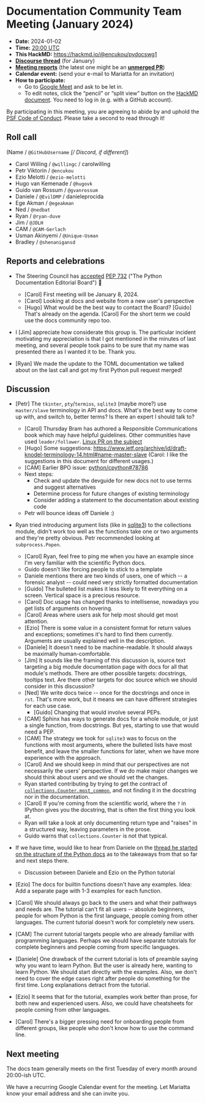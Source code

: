 # Documentation Community Team Meeting (January 2024)

- **Date:** 2024-01-02
- **Time:** [20:00 UTC](https://arewemeetingyet.com/UTC/2024-01-02/20:00/Docs%20Meeting)
- **This HackMD:** https://hackmd.io/@encukou/pydocswg1
- [**Discourse thread**](https://discuss.python.org/t/42191) (for January)
- [**Meeting reports**](https://docs-community.readthedocs.io/en/latest/monthly-meeting/) (the latest one might be an [**unmerged PR**](https://github.com/python/docs-community/pulls))
- **Calendar event:** (send your e-mail to Mariatta for an invitation)
- **How to participate:**
  -  Go to [Google Meet](https://meet.google.com/dii-qrzf-wkw) and ask to be let in.
  -  To edit notes, click the “pencil” or “split view” button on the [HackMD document](https://hackmd.io/@encukou/pydocswg1). You need to log in (e.g. with a GitHub account).

By participating in this meeting, you are agreeing to abide by and uphold the [PSF Code of Conduct](https://www.python.org/psf/codeofconduct/).
Please take a second to read through it!


## Roll call

(Name / `@GitHubUsername` *[/ Discord, if different]*)
- Carol Willing / `@willingc` / carolwilling
- Petr Viktorin / `@encukou`
- Ezio Melotti / `@ezio-melotti`
- Hugo van Kemenade / `@hugovk`
- Guido van Rossum / `@gvanrossum`
- Daniele / `@EvilDMP` / danieleprocida
- Ege Akman / `@egeakman`
- Ned / `@nedbat`
- Ryan / `@ryan-duve`
- Jim / `@JDLH`
- CAM / `@CAM-Gerlach`
- Usman Akinyemi / `@Unique-Usman`
- Bradley / `@shenanigansd`

## Reports and celebrations

- The Steering Council has [accepted](https://discuss.python.org/t/pep-732-the-python-documentation-editorial-board/36710/9?u=hugovk) [PEP 732](https://peps.python.org/pep-0732/) ("The Python Documentation Editorial Board") 🎉
  - [Carol] First meeting will be January 8, 2024.
  - [Carol] Looking at docs and website from a new user's perspective
  - [Hugo] What would be the best way to contact the Board? [Guido] That's already on the agenda. [Carol] For the short term we could use the docs community repo too.

- I [Jim] appreciate how considerate this group is. The particular incident motivating my appreciation is that I got mentioned in the minutes of last meeting, and several people took pains to be sure that my name was presented there as I wanted it to be. Thank you.

- [Ryan] We made the update to the TOML documentation we talked about on the last call and got my first Python pull request merged!

## Discussion

- [Petr] The `tkinter`, `pty`/`termios`, `sqlite3` (maybe more?) use `master/slave` terminology in API and docs. What's the best way to come up with, and switch to, better terms? Is there an expert I should talk to?
  - [Carol] Thursday Bram has authored a Responsible Communications book which may have helpful guidelines. Other communities have used `leader/follower`. [Linux PR on the subject](https://git.kernel.org/pub/scm/linux/kernel/git/torvalds/linux.git/commit/?id=49decddd39e5f6132ccd7d9fdc3d7c470b0061bb)
  - [Hugo] Some suggestions: https://www.ietf.org/archive/id/draft-knodel-terminology-14.html#name-master-slave (Carol: I like the suggestions in this document for different usages.)
  - [CAM] Earlier BPO issue: [python/cpython#78786](https://github.com/python/cpython/issues/78786)
  - Next steps:
    - Check and update the devguide for new docs not to use terms and suggest alternatives
    - Determine process for future changes of existing terminology
    - Consider adding a statement to the documentation about existing code
  - Petr will bounce ideas off Daniele :)

- Ryan tried introducing argument lists (like in [sqlite3](https://docs.python.org/3/library/sqlite3.html#sqlite3.connect)) to the collections module, didn't work too well as the functions take one or two arguments and they're pretty obvious. Petr recommended looking at `subprocess.Popen`.
  - [Carol] Ryan, feel free to ping me when you have an example since I'm very familiar with the scientific Python docs.
  - Guido doesn't like forcing people to stick to a template
  - Daniele mentions there are two kinds of users, one of which -- a forensic analyst -- could need very strictly formatted documentation
  - [Guido] The bulleted list makes it less likely to fit everything on a screen. Vertical space is a precious resource.
  - [Carol] Doc usage has changed thanks to intellisense, nowadays you get lists of arguments on hovering.
  - [Carol] Areas where users ask for help most should get most attention.
  - [Ezio] There is some value in a consistent format for return values and exceptions; sometimes it's hard to find them currently. Arguments are usually explained well in the description.
  - [Daniele] It doesn't need to be machine-readable. It should always be maximally human-comfortable.
  - [Jim] It sounds like the framing of this discussion is, source text targeting a big module documentation page with docs for all that module's methods. There are other possible targets: docstrings, tooltips text. Are there other targets for doc source which we should consider in this discussion?
  - [Ned] We write docs twice -- once for the docstrings and once in `rst`. That's more work, but it means we can have different strategies for each use case.
    - [Guido] Changing that would involve several PEPs.
  - [CAM] Sphinx has ways to generate docs for a whole module, or just a single function, from docstrings. But yes, starting to use that would need a PEP.
  - [CAM] The strategy we took for `sqlite3` was to focus on the functions with most arguments, where the bulleted lists have most benefit, and leave the smaller functions for later, when we have more experience with the approach.
  - [Carol] And we should keep in mind that our perspectives are not necessarily the users' perspective. If we do make major changes we should think about users and we should vet the changes.
  - Ryan started contributing by trying to get the contract of [`collections.Counter.most_common`](https://docs.python.org/3/library/collections.html#collections.Counter.most_common), and not finding it in the docstring nor in the documentation.
  - [Carol] If you're coming from the scientific world, where the `?` in IPython gives you the docstring, that is often the first thing you look at.
  - Ryan will take a look at only documenting return type and "raises" in a structured way, leaving parameters in the prose.
  - Guido warns that `collections.Counter` is not that typical.

- If we have time, would like to hear from Daniele on the [thread he started on the structure of the Python docs](https://discuss.python.org/t/diataxis-and-python-documentation/41836) as to the takeaways from that so far and next steps there.
  - Discussion between Daniele and Ezio on the Python tutorial

- [Ezio] The docs for builtin functions doesn't have any examples. Idea: Add a separate page with 1-3 examples for each function.
- [Carol] We should always go back to the users and what their pathways and needs are. The tutorial can't fit all users -- absolute beginners, people for whom Python is the first language, people coming from other languages. The current tutorial doesn't work for completely new users.
- [CAM] The current tutorial targets people who are already familiar with programming languages. Perhaps we should have separate tutorials for complete beginners and people coming from specific languages.
- [Daniele] One drawback of the current tutorial is lots of preamble saying why you want to learn Python. But the user is already here, wanting to learn Python. We should start directly with the examples. Also, we don't need to cover the edge cases right after people do something for the first time. Long explanations detract from the tutorial.
- [Ezio] It seems that for the tutorial, examples work better than prose, for both new and experienced users. Also, we could have cheatsheets for people coming from other languages.
- [Carol] There's a bigger pressing need for onboarding people from different groups, like people who don't know how to use the command line.

## Next meeting

The docs team generally meets on the first Tuesday of every month around 20:00-ish UTC.

We have a recurring Google Calendar event for the meeting.
Let Mariatta know your email address and she can invite you.
